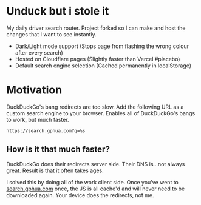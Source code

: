 # Unduck but i stole it 

My daily driver search router. Project forked so I can make and host the changes that I want to see instantly.
- Dark/Light mode support (Stops page from flashing the wrong colour after every search)
- Hosted on Cloudflare pages (Slightly faster than Vercel #placebo)
- Default search engine selection (Cached permanently in localStorage)

# Motivation

DuckDuckGo's bang redirects are too slow. Add the following URL as a custom search engine to your browser. Enables all of DuckDuckGo's bangs to work, but much faster.

```
https://search.gphua.com?q=%s
```

## How is it that much faster?

DuckDuckGo does their redirects server side. Their DNS is...not always great. Result is that it often takes ages.

I solved this by doing all of the work client side. Once you've went to [search.gphua.com](https://search.gphua.com) once, the JS is all cache'd and will never need to be downloaded again. Your device does the redirects, not me.
